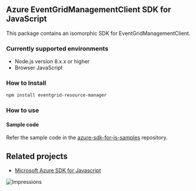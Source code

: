 ## Azure EventGridManagementClient SDK for JavaScript

This package contains an isomorphic SDK for EventGridManagementClient.

### Currently supported environments

- Node.js version 8.x.x or higher
- Browser JavaScript

### How to Install

```bash
npm install eventgrid-resource-manager
```

### How to use

#### Sample code

Refer the sample code in the [azure-sdk-for-js-samples](https://github.com/Azure/azure-sdk-for-js-samples) repository.

## Related projects

- [Microsoft Azure SDK for Javascript](https://github.com/Azure/azure-sdk-for-js)


![Impressions](https://azure-sdk-impressions.azurewebsites.net/api/impressions/azure-sdk-for-js%2Fsdk%2Fcdn%2Farm-cdn%2FREADME.png)